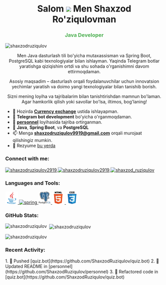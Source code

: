 <h1 align="center">
Salom  
<img src="https://media.giphy.com/media/hvRJCLFzcasrR4ia7z/giphy.gif" width="30px">
   Men Shaxzod Ro'ziqulovman
</h1>
<h3 align="center">
  <strong style="color: #4CAF50;">Java Developer</strong>
</h3>

<p align="left"> <img src="https://komarev.com/ghpvc/?username=shaxzodruziqulov&label=Profile%20views&color=0e75b6&style=flat" alt="shaxzodruziqulov" /> </p>


<p align="center">
  Men Java dasturlash tili bo'yicha mutaxassisman va Spring Boot, PostgreSQL kabi texnologiyalar bilan ishlayman. Yaqinda Telegram botlar yaratishga qiziqishim ortdi va shu sohada o'rganishimni davom ettirmoqdaman. 
</p>

<p align="center">
  Asosiy maqsadim – dasturlash orqali foydalanuvchilar uchun innovatsion yechimlar yaratish va doimo yangi texnologiyalar bilan tanishib borish. 
</p>

<p align="center">
  Sizni mening loyiha va tajribalarim bilan tanishtirishdan mamnun bo'laman. Agar hamkorlik qilish yoki savollar bo'lsa, iltimos, bog'laning!
</p>


- 🔭 Hozirda **[Currency exchange](https://github.com/ShaxzodRuziqulov/Currency-exchange-)** ustida ishlayapman.
- 🌱 **Telegram bot development** bo'yicha o'rganmoqdaman.
- 👯 **[personnel](https://github.com/ShaxzodRuziqulov/personnel)** loyihasida tajriba ortirganman.
- 💬 **Java**, **Spring Boot**, va **PostgreSQL** 
- 📫 Menga **shaxzodruziqulov9919@gmail.com** orqali murojaat qilishingiz mumkin.
- 📄 Rezyume [bu yerda](https://drive.google.com/file/d/1eKunGh1guC_JCSivnI256T8pmpxyiyD7/view?usp=drive_link) 

<h3 align="left">Connect with me:</h3>
<p align="left">
  <a href="https://linkedin.com/in/shaxzodruziqulov2919" target="blank">
    <img align="center" src="https://raw.githubusercontent.com/rahuldkjain/github-profile-readme-generator/master/src/images/icons/Social/linked-in-alt.svg" alt="shaxzodruziqulov2919" height="30" width="40" />
  </a>
  <a href="https://fb.com/shaxzodruziqulov2919" target="blank">
    <img align="center" src="https://raw.githubusercontent.com/rahuldkjain/github-profile-readme-generator/master/src/images/icons/Social/facebook.svg" alt="shaxzodruziqulov2919" height="30" width="40" />
  </a>
  <a href="https://instagram.com/shaxzod_ruziqulov" target="blank">
    <img align="center" src="https://raw.githubusercontent.com/rahuldkjain/github-profile-readme-generator/master/src/images/icons/Social/instagram.svg" alt="shaxzod_ruziqulov" height="30" width="40" />
  </a>
</p>

<h3 align="left">Languages and Tools:</h3>
<p align="left">
  <a href="https://www.java.com" target="_blank" rel="noreferrer">
    <img src="https://raw.githubusercontent.com/devicons/devicon/master/icons/java/java-original.svg" alt="java" width="40" height="40" />
  </a>
  <a href="https://spring.io/" target="_blank" rel="noreferrer">
    <img src="https://www.vectorlogo.zone/logos/springio/springio-icon.svg" alt="spring" width="40" height="40" />
  </a>
  <a href="https://www.postgresql.org" target="_blank" rel="noreferrer">
    <img src="https://raw.githubusercontent.com/devicons/devicon/master/icons/postgresql/postgresql-original-wordmark.svg" alt="postgresql" width="40" height="40" />
  </a>
  
  <a href="https://www.w3.org/html/" target="_blank" rel="noreferrer">
    <img src="https://raw.githubusercontent.com/devicons/devicon/master/icons/html5/html5-original-wordmark.svg" alt="html5" width="40" height="40" />
  </a>
  <a href="https://www.w3schools.com/css/" target="_blank" rel="noreferrer">
    <img src="https://raw.githubusercontent.com/devicons/devicon/master/icons/css3/css3-original-wordmark.svg" alt="css3" width="40" height="40" />
  </a>
</p>

<h3 align="left">GitHub Stats:</h3>
<p>
  <img align="left" src="https://github-readme-stats.vercel.app/api/top-langs?username=shaxzodruziqulov&show_icons=true&locale=en&layout=compact&theme=tokyonight" alt="shaxzodruziqulov" />
</p>
<p>&nbsp;
  <img align="center" src="https://github-readme-stats.vercel.app/api?username=shaxzodruziqulov&show_icons=true&locale=en&theme=tokyonight" alt="shaxzodruziqulov" />
</p>
<p>
  <img align="center" src="https://github-readme-streak-stats.herokuapp.com/?user=shaxzodruziqulov&theme=tokyonight" alt="shaxzodruziqulov" />
</p>

<h3 align="left">Recent Activity:</h3>
<!--START_SECTION:activity-->
1. 🚀 Pushed [quiz.bot](https://github.com/ShaxzodRuziqulov/quiz.bot)
2. 📝 Updated README in [personnel](https://github.com/ShaxzodRuziqulov/personnel)
3. 🔧 Refactored code in [quiz.bot](https://github.com/ShaxzodRuziqulov/quiz.bot)
<!--END_SECTION:activity-->
